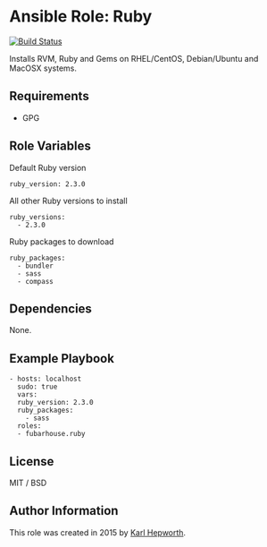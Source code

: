 # Ansible Role: Ruby

[![Build Status](https://travis-ci.org/fubarhouse/ansible-role-ruby.svg?branch=master)](https://travis-ci.org/fubarhouse/ansible-role-ruby)

Installs RVM, Ruby and Gems on RHEL/CentOS, Debian/Ubuntu and MacOSX systems.

## Requirements

  * GPG

## Role Variables

Default Ruby version
````
ruby_version: 2.3.0
````
All other Ruby versions to install
````
ruby_versions:
  - 2.3.0
````
Ruby packages to download
````
ruby_packages:
  - bundler
  - sass
  - compass
````
## Dependencies

  None.

## Example Playbook

````
- hosts: localhost
  sudo: true
  vars:
  ruby_version: 2.3.0
  ruby_packages:
    - sass
  roles:
  - fubarhouse.ruby
````

## License

MIT / BSD

## Author Information

This role was created in 2015 by [Karl Hepworth](https://twitter.com/fubarhouse).
